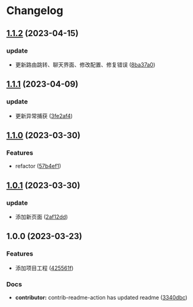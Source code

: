 # Changelog

## [1.1.2](https://github.com/mason369/future-front-end/compare/v1.1.1...v1.1.2) (2023-04-15)


### update

* 更新路由跳转、聊天界面、修改配置、修复错误 ([8ba37a0](https://github.com/mason369/future-front-end/commit/8ba37a00a07dc8597e3f7d81ba0a0d1a6a0c9c41))

## [1.1.1](https://github.com/mason369/future-front-end/compare/v1.1.0...v1.1.1) (2023-04-09)


### update

* 更新异常捕获 ([3fe2af4](https://github.com/mason369/future-front-end/commit/3fe2af487d32dc15e510f793fcc0817b08cf68d9))

## [1.1.0](https://github.com/mason369/future-front-end/compare/v1.0.1...v1.1.0) (2023-03-30)

### Features

-   refactor ([57b4ef1](https://github.com/mason369/future-front-end/commit/57b4ef14bfcd3560222e4bdbfa2539a8df9fa452))

## [1.0.1](https://github.com/mason369/future-front-end/compare/v1.0.0...v1.0.1) (2023-03-30)

### update

-   添加新页面 ([2af12dd](https://github.com/mason369/future-front-end/commit/2af12dd90f447a674ce48c25ba237db1713fad29))

## 1.0.0 (2023-03-23)

### Features

-   添加项目工程 ([425561f](https://github.com/mason369/future-front-end/commit/425561f5c0fa1260f09765104bedf0a44d239f35))

### Docs

-   **contributor:** contrib-readme-action has updated readme ([3340dbc](https://github.com/mason369/future-front-end/commit/3340dbc73fd5b0107e7f3a3798046394f96df973))
